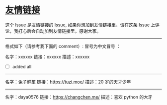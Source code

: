 # [友情链接](https://github.com/changjiong/changjiong.github.io/issues/10)

这个 Issue 是友情链接的 Issue, 如果你想加到友情链接里，请在这条 Issue 上评论，我打心后会自动加到友情链接里。感谢大家。

---

格式如下（请参考我下面的 comment）:
冒号为中文冒号 ：

名字：xxxxxx
链接：xxxxxx
描述：xxxxxx

 

- [ ] added all

---

名字：兔子鮮笙
链接：https://tuzi.moe/
描述：20 岁的天才少年

---

名字：daya0576
链接：https://changchen.me/
描述：喜欢 python 的大牙